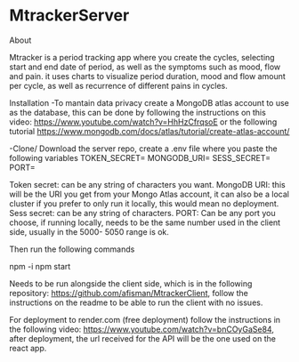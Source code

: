 # MtrackerServer
About

Mtracker is a period tracking app where you create the cycles, selecting start and end date of period, 
as well as the symptoms such as mood, flow and pain. it uses charts to visualize period duration,
mood and flow amount per cycle, as well as recurrence of different pains in cycles.

Installation
-To mantain data privacy create a MongoDB atlas account to use as the database, this can be done by following the 
instructions on this video: https://www.youtube.com/watch?v=HhHzCfrqsoE or the following tutorial
 https://www.mongodb.com/docs/atlas/tutorial/create-atlas-account/

-Clone/ Download the  server repo, create a .env file where you paste the following variables 
TOKEN_SECRET= 
MONGODB_URI=
SESS_SECRET=
PORT=

Token secret: can be any string of characters you want.
MongoDB URI: this will be the URI you get from your Mongo Atlas account, it can also be a local cluster if you prefer to only run it locally,
this would mean no deployment.
Sess secret: can be any string of characters.
PORT: Can be any port you choose, if running locally, needs to be the same number used in the client side, usually in the 5000- 5050 range is ok.

Then run the following commands

npm -i
npm start

Needs to be run alongside the client side, which is in the following repository: https://github.com/afisman/MtrackerClient,
follow the instructions on the readme to be able to run the client with no issues.

For deployment to render.com (free deployment) follow the instructions in the following video: https://www.youtube.com/watch?v=bnCOyGaSe84,
after deployment, the url received for the API will be the one used on the react app.